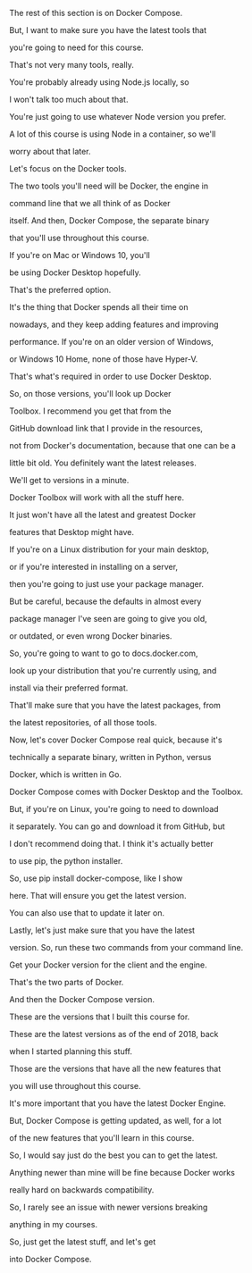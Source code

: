 The rest of this section is on Docker Compose.

But, I want to make sure you have the latest tools that

you're going to need for this course.

That's not very many tools, really.

You're probably already using Node.js locally, so

I won't talk too much about that.

You're just going to use whatever Node version you prefer.

A lot of this course is using Node in a container, so we'll

worry about that later.

Let's focus on the Docker tools.

The two tools you'll need will be Docker, the engine in

command line that we all think of as Docker

itself. And then, Docker Compose, the separate binary

that you'll use throughout this course.

If you're on Mac or Windows 10, you'll

be using Docker Desktop hopefully.

That's the preferred option.

It's the thing that Docker spends all their time on

nowadays, and they keep adding features and improving

performance. If you're on an older version of Windows,

or Windows 10 Home, none of those have Hyper-V.

That's what's required in order to use Docker Desktop.

So, on those versions, you'll look up Docker

Toolbox. I recommend you get that from the

GitHub download link that I provide in the resources,

not from Docker's documentation, because that one can be a

little bit old. You definitely want the latest releases.

We'll get to versions in a minute.

Docker Toolbox will work with all the stuff here.

It just won't have all the latest and greatest Docker

features that Desktop might have.

If you're on a Linux distribution for your main desktop,

or if you're interested in installing on a server,

then you're going to just use your package manager.

But be careful, because the defaults in almost every

package manager I've seen are going to give you old,

or outdated, or even wrong Docker binaries.

So, you're going to want to go to docs.docker.com,

look up your distribution that you're currently using, and

install via their preferred format.

That'll make sure that you have the latest packages, from

the latest repositories, of all those tools.

Now, let's cover Docker Compose real quick, because it's

technically a separate binary, written in Python, versus

Docker, which is written in Go.

Docker Compose comes with Docker Desktop and the Toolbox.

But, if you're on Linux, you're going to need to download

it separately. You can go and download it from GitHub, but

I don't recommend doing that. I think it's actually better

to use pip, the python installer.

So, use pip install docker-compose, like I show

here. That will ensure you get the latest version.

You can also use that to update it later on.

Lastly, let's just make sure that you have the latest

version. So, run these two commands from your command line.

Get your Docker version for the client and the engine.

That's the two parts of Docker.

And then the Docker Compose version.

These are the versions that I built this course for.

These are the latest versions as of the end of 2018, back

when I started planning this stuff.

Those are the versions that have all the new features that

you will use throughout this course.

It's more important that you have the latest Docker Engine.

But, Docker Compose is getting updated, as well, for a lot

of the new features that you'll learn in this course.

So, I would say just do the best you can to get the latest.

Anything newer than mine will be fine because Docker works

really hard on backwards compatibility.

So, I rarely see an issue with newer versions breaking

anything in my courses.

So, just get the latest stuff, and let's get

into Docker Compose.